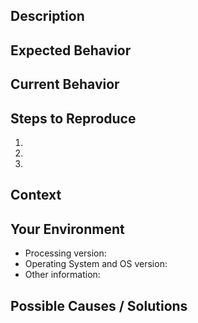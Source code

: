 <!--- ** Issues are ONLY for new bugs & feature requests. ** -->
<!--- ** For coding problems see: forum.processing.org/ ** -->
<!--- ** Before posting, search Issues for duplicates!  ** --> 

## Description
<!--- Use a descriptive Issue Title. -->
<!--- Give a description of the proposed change. -->

## Expected Behavior
<!--- Bug? Tell us what should happen. -->
<!--- Improvement? Tell us how it should work. -->

## Current Behavior
<!--- Bug? What happens that is unexpected? -->
<!--- Improvement? Explain the difference from current behavior. -->

## Steps to Reproduce
<!--- Provide an unambiguous set of steps to reproduce. -->
<!--- Include code if relevant. -->
1.
2.
3.

## Context
<!--- How has this issue affected you? What are you trying to accomplish? -->

## Your Environment
<!--- Include as many relevant details about your environment -->
* Processing version:
* Operating System and OS version:
* Other information:

## Possible Causes / Solutions
<!--- Optionally, ideas on how to implement the change. -->
